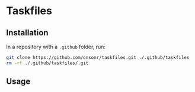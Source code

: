 # Taskfiles

## Installation

In a repository with a `.github` folder, run:

```bash
git clone https://github.com/onsonr/taskfiles.git ./.github/taskfiles
rm -rf ./.github/taskfiles/.git
```

## Usage
